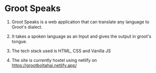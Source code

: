 # Groot Speaks

1. Groot Speaks is a web application that can translate any language to Groot's dialect.

2. It takes a spoken language as an Input and gives the output in groot's tongue.

3. The tech stack used is HTML, CSS and Vanilla JS

4. The site is currently hostel using netlify on
   https://grootboltahai.netlify.app/
